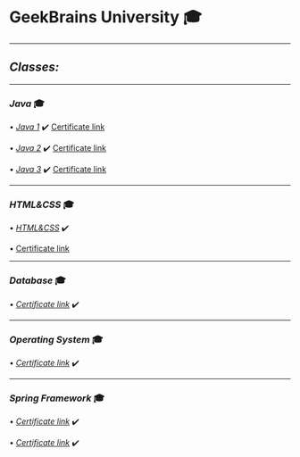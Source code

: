# GeekBrains University  🎓

----------

## [](https://github.com/gitSaiev/GeekBrains#classes)_Classes:_

----------

### [](https://github.com/gitSaiev/GeekBrains#----java-mortar_board)_Java_  🎓

•  _[Java 1](https://github.com/gitSaiev/GeekBrains/tree/dev/src/main/java/Java1)_  ✔️  [Certificate link](https://gb.ru/certificates/1134931)

•  _[Java 2](https://github.com/gitSaiev/GeekBrains/tree/dev/src/main/java/Java2)_  ✔️  [Certificate link](https://gb.ru/certificates/1174338)

•  _[Java 3](https://github.com/gitSaiev/GeekBrains/tree/dev/src/main/java/Java3)_  ✔️  [Certificate link](https://gb.ru/certificates/1251219)

----------

### [](https://github.com/gitSaiev/GeekBrains#----htmlcss-mortar_board)_HTML&CSS_  🎓

•  _[HTML&CSS](https://github.com/gitSaiev/GeekBrains/tree/dev/HTML%26CSS)_  ✔️

•  [Certificate link](https://gb.ru/certificates/1575444)

----------

### [](https://github.com/gitSaiev/GeekBrains#----database-mortar_board)_Database_  🎓

•  _[Certificate link]()_  ✔️

----------

### [](https://github.com/gitSaiev/GeekBrains#----computer-network-mortar_board)_Operating System_  🎓

•  _[Certificate link](https://gb.ru/certificates/1578771)_  ✔️

----------

### [](https://github.com/gitSaiev/GeekBrains#----computer-network-mortar_board)_Spring Framework_  🎓

•  _[Certificate link](https://gb.ru/certificates/1604003)_  ✔️

•  _[Certificate link](https://gb.ru/certificates/1397881)_  ✔️

